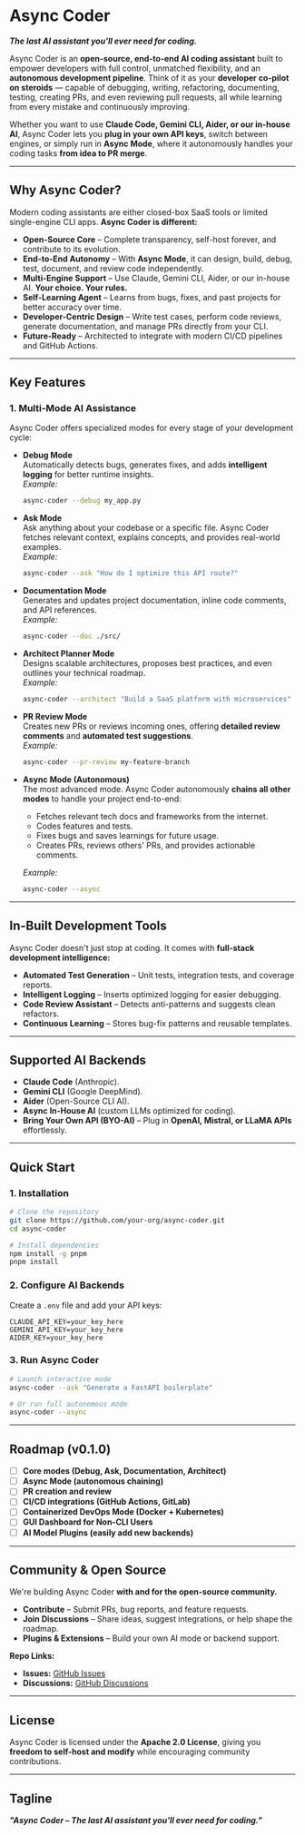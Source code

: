 # Async Coder
**_The last AI assistant you'll ever need for coding._**

Async Coder is an **open-source, end-to-end AI coding assistant** built to empower developers with full control, unmatched flexibility, and an **autonomous development pipeline**. Think of it as your **developer co-pilot on steroids** — capable of debugging, writing, refactoring, documenting, testing, creating PRs, and even reviewing pull requests, all while learning from every mistake and continuously improving.

Whether you want to use **Claude Code, Gemini CLI, Aider, or our in-house AI**, Async Coder lets you **plug in your own API keys**, switch between engines, or simply run in **Async Mode**, where it autonomously handles your coding tasks **from idea to PR merge**.

---

## **Why Async Coder?**

Modern coding assistants are either closed-box SaaS tools or limited single-engine CLI apps. **Async Coder is different:**

- **Open-Source Core** – Complete transparency, self-host forever, and contribute to its evolution.  
- **End-to-End Autonomy** – With **Async Mode**, it can design, build, debug, test, document, and review code independently.  
- **Multi-Engine Support** – Use Claude, Gemini CLI, Aider, or our in-house AI. **Your choice. Your rules.**  
- **Self-Learning Agent** – Learns from bugs, fixes, and past projects for better accuracy over time.  
- **Developer-Centric Design** – Write test cases, perform code reviews, generate documentation, and manage PRs directly from your CLI.  
- **Future-Ready** – Architected to integrate with modern CI/CD pipelines and GitHub Actions.

---

## **Key Features**

### **1. Multi-Mode AI Assistance**
Async Coder offers specialized modes for every stage of your development cycle:

- **Debug Mode**  
  Automatically detects bugs, generates fixes, and adds **intelligent logging** for better runtime insights.  
  _Example:_  
  ```bash
  async-coder --debug my_app.py
  ```

- **Ask Mode**  
  Ask anything about your codebase or a specific file. Async Coder fetches relevant context, explains concepts, and provides real-world examples.  
  _Example:_  
  ```bash
  async-coder --ask "How do I optimize this API route?"
  ```

- **Documentation Mode**  
  Generates and updates project documentation, inline code comments, and API references.  
  _Example:_  
  ```bash
  async-coder --doc ./src/
  ```

- **Architect Planner Mode**  
  Designs scalable architectures, proposes best practices, and even outlines your technical roadmap.  
  _Example:_  
  ```bash
  async-coder --architect "Build a SaaS platform with microservices"
  ```

- **PR Review Mode**  
  Creates new PRs or reviews incoming ones, offering **detailed review comments** and **automated test suggestions**.  
  _Example:_  
  ```bash
  async-coder --pr-review my-feature-branch
  ```

- **Async Mode (Autonomous)**  
  The most advanced mode. Async Coder autonomously **chains all other modes** to handle your project end-to-end:

  - Fetches relevant tech docs and frameworks from the internet.
  - Codes features and tests.
  - Fixes bugs and saves learnings for future usage.
  - Creates PRs, reviews others' PRs, and provides actionable comments.

  _Example:_  
  ```bash
  async-coder --async
  ```

---

## **In-Built Development Tools**

Async Coder doesn't just stop at coding. It comes with **full-stack development intelligence:**

- **Automated Test Generation** – Unit tests, integration tests, and coverage reports.
- **Intelligent Logging** – Inserts optimized logging for easier debugging.
- **Code Review Assistant** – Detects anti-patterns and suggests clean refactors.
- **Continuous Learning** – Stores bug-fix patterns and reusable templates.

---

## **Supported AI Backends**

- **Claude Code** (Anthropic).
- **Gemini CLI** (Google DeepMind).
- **Aider** (Open-Source CLI AI).
- **Async In-House AI** (custom LLMs optimized for coding).
- **Bring Your Own API (BYO-AI)** – Plug in **OpenAI, Mistral, or LLaMA APIs** effortlessly.

---

## **Quick Start**

### **1. Installation**

```bash
# Clone the repository
git clone https://github.com/your-org/async-coder.git
cd async-coder

# Install dependencies
npm install -g pnpm
pnpm install
```

### **2. Configure AI Backends**

Create a `.env` file and add your API keys:

```env
CLAUDE_API_KEY=your_key_here
GEMINI_API_KEY=your_key_here
AIDER_KEY=your_key_here
```

### **3. Run Async Coder**

```bash
# Launch interactive mode
async-coder --ask "Generate a FastAPI boilerplate"

# Or run full autonomous mode
async-coder --async
```

---

## **Roadmap (v0.1.0)**

- [ ] **Core modes (Debug, Ask, Documentation, Architect)**
- [ ] **Async Mode (autonomous chaining)**
- [ ] **PR creation and review**
- [ ] **CI/CD integrations (GitHub Actions, GitLab)**
- [ ] **Containerized DevOps Mode (Docker + Kubernetes)**
- [ ] **GUI Dashboard for Non-CLI Users**
- [ ] **AI Model Plugins (easily add new backends)**

---

## **Community & Open Source**

We're building Async Coder **with and for the open-source community.**

- **Contribute** – Submit PRs, bug reports, and feature requests.
- **Join Discussions** – Share ideas, suggest integrations, or help shape the roadmap.
- **Plugins & Extensions** – Build your own AI mode or backend support.

**Repo Links:**

- **Issues:** [GitHub Issues](https://github.com/your-org/async-coder/issues)
- **Discussions:** [GitHub Discussions](https://github.com/your-org/async-coder/discussions)

---

## **License**

Async Coder is licensed under the **Apache 2.0 License**, giving you **freedom to self-host and modify** while encouraging community contributions.

---

## **Tagline**

***"Async Coder – The last AI assistant you'll ever need for coding."***